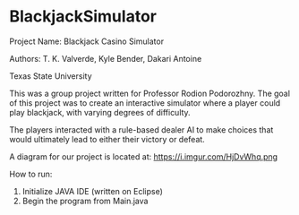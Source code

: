 # BlackjackSimulator
Project Name: Blackjack Casino Simulator

Authors: T. K. Valverde, Kyle Bender, Dakari Antoine

Texas State University


This was a group project written for Professor Rodion Podorozhny.
The goal of this project was to create an interactive simulator
where a player could play blackjack, with varying degrees of difficulty.

The players interacted with a rule-based dealer AI to make choices
that would ultimately lead to either their victory or defeat.

A diagram for our project is located at: https://i.imgur.com/HjDvWhq.png

How to run:
1) Initialize JAVA IDE (written on Eclipse)
2) Begin the program from Main.java
